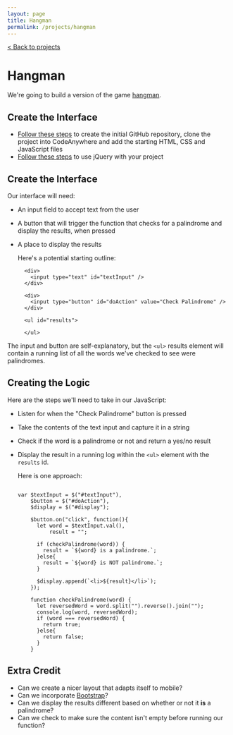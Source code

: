```yaml
---
layout: page
title: Hangman
permalink: /projects/hangman
---
```


[< Back to projects](/projects)

# Hangman

We're going to build a version of the game [hangman](https://en.wikipedia.org/wiki/Hangman_(game)).

## Create the Interface

- [Follow these steps](/projects/starter) to create the initial GitHub repository, clone the project into CodeAnywhere and add the starting HTML, CSS and JavaScript files
- [Follow these steps](/projects/jquery) to use jQuery with your project


## Create the Interface

Our interface will need:

- An input field to accept text from the user
- A button that will trigger the function that checks for a palindrome and display the results, when pressed
- A place to display the results


  Here's a potential starting outline:
  
  ```
    <div>
      <input type="text" id="textInput" />
    </div>  
  
    <div>
      <input type="button" id="doAction" value="Check Palindrome" />
    </div>
  
    <ul id="results">
    
    </ul>
  ```

The input and button are self-explanatory, but the `<ul>` results element will contain a running list of all the words we've checked to see were palindromes.

  
## Creating the Logic

Here are the steps we'll need to take in our JavaScript:

- Listen for when the "Check Palindrome" button is pressed
- Take the contents of the text input and capture it in a string
- Check if the word is a palindrome or not and return a yes/no result
- Display the result in a running log within the `<ul>` element with the `results` id.
  
  Here is one approach:
  
  ```
  
  var $textInput = $("#textInput"),
      $button = $("#doAction"),
      $display = $("#display");
      
      $button.on("click", function(){
        let word = $textInput.val(),
            result = "";
        
        if (checkPalindrome(word)) {
          result = `${word} is a palindrome.`;
        }else{
          result = `${word} is NOT palindrome.`;          
        }
        
        $display.append(`<li>${result}</li>`);
      });  
      
      function checkPalindrome(word) {
        let reversedWord = word.split("").reverse().join("");
        console.log(word, reversedWord);
        if (word === reversedWord) {
          return true;
        }else{
          return false;
        }
      }
  
  ````
 

## Extra Credit

- Can we create a nicer layout that adapts itself to mobile?
- Can we incorporate [Bootstrap](/projects/bootstrap)?
- Can we display the results different based on whether or not it **is** a palindrome?
- Can we check to make sure the content isn't empty before running our function?

